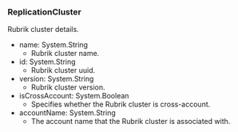 ### ReplicationCluster
Rubrik cluster details.

- name: System.String
  - Rubrik cluster name.
- id: System.String
  - Rubrik cluster uuid.
- version: System.String
  - Rubrik cluster version.
- isCrossAccount: System.Boolean
  - Specifies whether the Rubrik cluster is cross-account.
- accountName: System.String
  - The account name that the Rubrik cluster is associated with.
